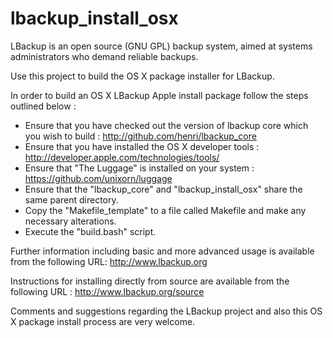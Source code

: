 # lbackup_install_osx #

LBackup is an open source (GNU GPL) backup system, aimed at systems administrators who demand reliable backups.

Use this project to build the OS X package installer for LBackup. 

In order to build an OS X LBackup Apple install package follow the steps outlined below : 
 
 - Ensure that you have checked out the version of lbackup core which you wish to build : <http://github.com/henri/lbackup_core>
 - Ensure that you have installed the OS X developer tools : <http://developer.apple.com/technologies/tools/>
 - Ensure that "The Luggage" is installed on your system : <https://github.com/unixorn/luggage>
 - Ensure that the "lbackup_core" and "lbackup_install_osx" share the same parent directory. 
 - Copy the "Makefile_template" to a file called Makefile and make any necessary alterations.
 - Execute the "build.bash" script.

Further information including basic and more advanced usage is available from the following URL: 
<http://www.lbackup.org>

Instructions for installing directly from source are available from the following URL : 
<http://www.lbackup.org/source>

Comments and suggestions regarding the LBackup project and also this OS X package install process are very welcome.

